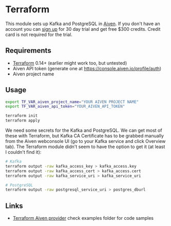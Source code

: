 # Terraform

This module sets up Kafka and PostgreSQL in [Aiven](https://aiven.io/). If you don't have an account you can [sign up](https://console.aiven.io/signup) for 30 day trial and get free $300 credits. Credit card is not required for the trial.

## Requirements

- [Terraform](https://www.terraform.io/downloads.html) 0.14+ (earlier might work too, but untested)
- Aiven API token (generate one at https://console.aiven.io/profile/auth)
- Aiven project name

## Usage

```bash
export TF_VAR_aiven_project_name="YOUR AIVEN PROJECT NAME"
export TF_VAR_aiven_api_token="YOUR_AIVEN_API_TOKEN"

terraform init
terraform apply
```

We need some secrets for the Kafka and PostgreSQL. We can get most of these with Terraform, but Kafka CA Certificate has to be grabbed manually from the Aiven webconsole UI (go to your Kafka service and click Overview tab). The Terraform module didn't seem to have the option to get it (at least I couldn't find it):

```bash
# Kafka
terraform output -raw kafka_access_key > kafka_access.key
terraform output -raw kafka_access_cert > kafka_access.cert
terraform output -raw kafka_service_uri > kafka_service_uri

# PostgreSQL
terraform output -raw postgresql_service_uri > postgres_dburl
```

## Links

- [Terraform Aiven provider](https://github.com/aiven/terraform-provider-aiven) check examples folder for code samples
